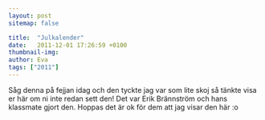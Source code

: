 ```yaml
---
layout: post
sitemap: false

title:  "Julkalender"
date:   2011-12-01 17:26:59 +0100
thumbnail-img: 
author: Eva
tags: ["2011"]
---
```


Såg denna på fejjan idag och den tyckte jag var som lite skoj så tänkte visa er här om ni inte redan sett den! Det var Erik Brännström och hans klassmate gjort den. Hoppas det är ok för dem att jag visar den här :o

